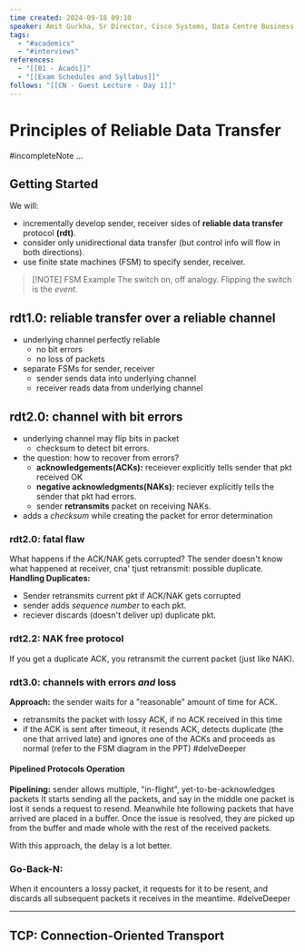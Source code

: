 ```yaml
---
time created: 2024-09-18 09:10
speaker: Amit Gurkha, Sr Director, Cisco Systems, Data Centre Business Group
tags:
  - "#academics"
  - "#interviews"
references:
  - "[[01 - Acads]]"
  - "[[Exam Schedules and Syllabus]]"
follows: "[[CN - Guest Lecture - Day 1]]"
---
```

# Principles of Reliable Data Transfer
#incompleteNote ...
## Getting Started
We will:
- incrementally develop sender, receiver sides of **reliable data transfer** protocol **(rdt)**. 
- consider only unidirectional data transfer (but control info will flow in both directions). 
- use finite state machines (FSM) to specify sender, receiver. 

> [!NOTE] FSM Example
> The switch on, off analogy. Flipping the switch is the *event*. 

## rdt1.0: reliable transfer over a reliable channel
- underlying channel perfectly reliable
	- no bit errors
	- no loss of packets
- separate FSMs for sender, receiver
	- sender sends data into underlying channel
	- receiver reads data from underlying channel

## rdt2.0: channel with bit errors
- underlying channel may flip bits in packet
	- checksum to detect bit errors. 
- the question: how to recover from errors? 
	- **acknowledgements(ACKs):** receiever explicitly tells sender that pkt received OK
	- **negative acknowledgments(NAKs):** reciever explicitly tells the sender that pkt had errors. 
	- sender **retransmits** packet on receiving NAKs. 
- adds a *checksum* while creating the packet for error determination
### rdt2.0: fatal flaw
What happens if the ACK/NAK gets corrupted? The sender doesn't know what happened at receiver, cna' tjust retransmit: possible duplicate. 
**Handling Duplicates:** 
- Sender retransmits current pkt if ACK/NAK gets corrupted
- sender adds *sequence number* to each pkt. 
- reciever discards (doesn't deliver up) duplicate pkt.

### rdt2.2: NAK free protocol
If you get a duplicate ACK, you retransmit the current packet (just like NAK). 
### rdt3.0: channels with errors *and* loss
**Approach:** the sender waits for a "reasonable" amount of time for ACK.
- retransmits the packet with lossy ACK, if no ACK received in this time
- if the ACK is sent after timeout, it resends ACK, detects duplicate (the one that arrived late) and ignores one of the ACKs and proceeds as normal (refer to the FSM diagram in the PPT) #delveDeeper 
#### Pipelined Protocols Operation
**Pipelining:** sender allows multiple, "in-flight", yet-to-be-acknowledges packets
It starts sending all the packets, and say in the middle one packet is lost it sends a request to resend. Meanwhile hte following packets that have arrived are placed in a buffer. Once the issue is resolved, they are picked up from the buffer and made whole with the rest of the received packets. 

With this approach, the delay is a lot better. 

### Go-Back-N: 
When it encounters a lossy packet, it requests for it to be resent, and discards all subsequent packets it receives in the meantime.  #delveDeeper 

---
## TCP: Connection-Oriented Transport

